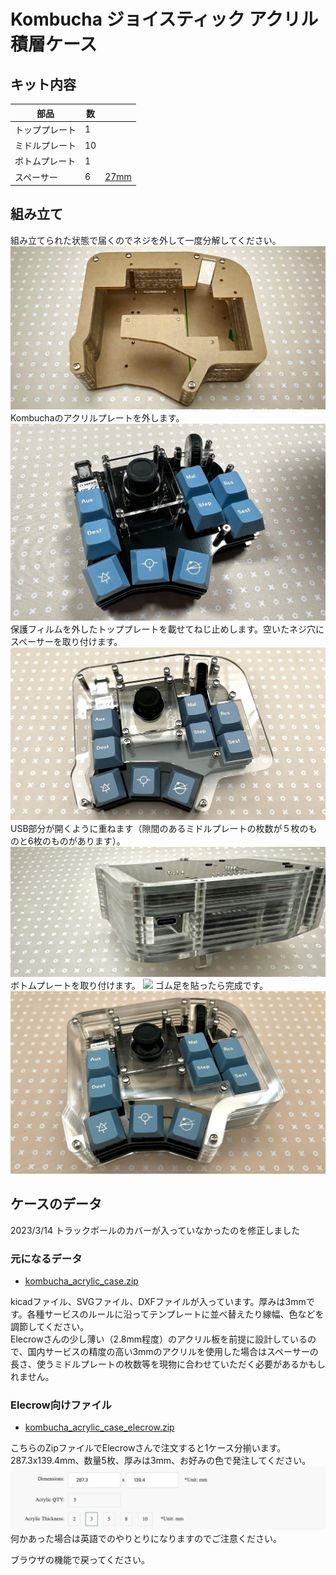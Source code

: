 # Kombucha ジョイスティック アクリル積層ケース

## キット内容
|部品|数||
|-|-|-|
|トッププレート|1||
|ミドルプレート|10||
|ボトムプレート|1||
|スペーサー|6|[27mm](https://www.hirosugi-net.co.jp/shop/g/g2418/)|

## 組み立て
組み立てられた状態で届くのでネジを外して一度分解してください。
![](img/IMG_2217.jpeg)
Kombuchaのアクリルプレートを外します。
![](img/IMG_2224.jpeg)
保護フィルムを外したトッププレートを載せてねじ止めします。空いたネジ穴にスペーサーを取り付けます。
![](img/IMG_2231.jpeg)
USB部分が開くように重ねます（隙間のあるミドルプレートの枚数が５枚のものと6枚のものがあります）。
![](img/IMG_2241.jpeg)
ボトムプレートを取り付けます。
![](img/IMG_2248.jpeg)
ゴム足を貼ったら完成です。
![](img/IMG_2251.jpeg)

## ケースのデータ
2023/3/14 トラックボールのカバーが入っていなかったのを修正しました
### 元になるデータ
- [kombucha_acrylic_case.zip](https://github.com/Taro-Hayashi/Kombucha2/releases/download/0.20.0/kombucha_acrylic_case.zip)
  
kicadファイル、SVGファイル、DXFファイルが入っています。厚みは3mmです。各種サービスのルールに沿ってテンプレートに並べ替えたり線幅、色などを調節してください。  
Elecrowさんの少し薄い（2.8mm程度）のアクリル板を前提に設計しているので、国内サービスの精度の高い3mmのアクリルを使用した場合はスペーサーの長さ、使うミドルプレートの枚数等を現物に合わせていただく必要があるかもしれません。

### Elecrow向けファイル
- [kombucha_acrylic_case_elecrow.zip](https://github.com/Taro-Hayashi/Kombucha2/releases/download/0.20.0/kombucha_acrylic_case_elecrow.zip)
  
こちらのZipファイルでElecrowさんで注文すると1ケース分揃います。
287.3x139.4mm、数量5枚、厚みは3mm、お好みの色で発注してください。
![](img/elecrow2.png)
何かあった場合は英語でのやりとりになりますのでご注意ください。

ブラウザの機能で戻ってください。
